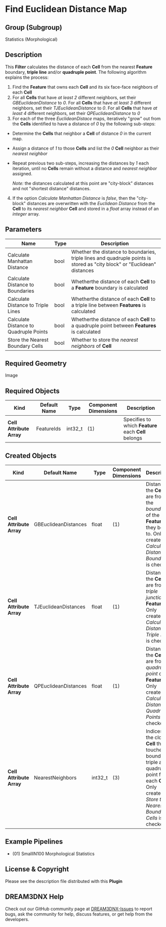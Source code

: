 # Find Euclidean Distance Map 


## Group (Subgroup) ##

Statistics (Morphological)

## Description ##

This **Filter** calculates the distance of each **Cell** from the nearest **Feature** boundary, **triple line** and/or **quadruple point**.  The following algorithm explains the process:

1. Find the **Feature** that owns each **Cell** and its six face-face neighbors of each **Cell**
2. For all **Cells** that have *at least 2* different neighbors, set their *GBEuclideanDistance* to *0*.  For all **Cells** that have *at least 3* different neighbors, set their *TJEuclideanDistance* to *0*.  For all **Cells** that have *at least 4* different neighbors, set their *QPEuclideanDistance* to *0*
3. For each of the three *EuclideanDistace* maps, iteratively "grow" out from the **Cells** identified to have a distance of *0* by the following sub-steps:

  - Determine the **Cells** that neighbor a **Cell** of distance *0* in the current map.
  - Assign a distance of *1* to those **Cells** and list the *0* **Cell** neighbor as their *nearest neighbor*
  - Repeat previous two sub-steps, increasing the distances by *1* each iteration, until no **Cells** remain without a distance and *nearest neighbor* assigned.

    *Note:* the distances calculated at this point are "city-block" distances and not "shortest distance" distances.

4. If the option *Calculate Manhattan Distance* is *false*, then the "city-block" distances are overwritten with the *Euclidean Distance* from the **Cell** to its *nearest neighbor* **Cell** and stored in a *float* array instead of an *integer* array.


## Parameters ##

| Name | Type | Description |
|------|------| ----------- |
| Calculate Manhattan Distance | bool | Whether the distance to boundaries, triple lines and quadruple points is stored as "city block" or "Euclidean" distances |
| Calculate Distance to Boundaries | bool | Whetherthe distance of each **Cell** to a **Feature** boundary is calculated |
| Calculate Distance to Triple Lines | bool | Whetherthe distance of each **Cell** to a triple line between **Features** is calculated |
| Calculate Distance to Quadruple Points | bool | Whetherthe distance of each **Cell** to a  quadruple point between **Features** is calculated |
| Store the Nearest Boundary Cells | bool | Whether to store the *nearest neighbors* of **Cell**  


## Required Geometry ##

Image

## Required Objects ##

| Kind | Default Name | Type | Component Dimensions | Description |
|------|--------------|------|----------------------|-------------|
| **Cell Attribute Array** | FeatureIds | int32_t | (1) | Specifies to which **Feature** each **Cell** belongs |

## Created Objects ##

| Kind | Default Name | Type | Component Dimensions | Description |
|------|--------------|------|----------------------|-------------|
| **Cell Attribute Array** | GBEuclideanDistances | float | (1) | Distance the **Cells** are from the *boundary* of the **Feature** they belong to. Only created if *Calculate Distance to Boundaries* is checked |
| **Cell Attribute Array** | TJEuclideanDistances | float | (1) | Distance the **Cells** are from a *triple junction* of **Features**. Only created if *Calculate Distance to Triple Lines* is checked |
| **Cell Attribute Array** | QPEuclideanDistances | float | (1) | Distance the **Cells** are from a *quadruple point* of **Features**. Only created if *Calculate Distance to Quadruple Points* is checked |
| **Cell Attribute Array** | NearestNeighbors | int32_t | (3) | Indices of the closest **Cell** that touches a boundary, triple and quadruple point for each **Cell**. Only created if *Store the Nearest Boundary Cells* is checked |


## Example Pipelines ##

+ (01) SmallIN100 Morphological Statistics

## License & Copyright ##

Please see the description file distributed with this **Plugin**

## DREAM3DNX Help

Check out our GitHub community page at [DREAM3DNX-Issues](https://github.com/BlueQuartzSoftware/DREAM3DNX-Issues) to report bugs, ask the community for help, discuss features, or get help from the developers.


